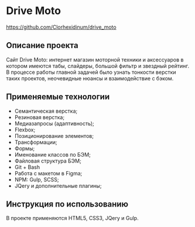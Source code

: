 # Drive Moto
https://github.com/Clorhexidinum/drive_moto

## Описание проекта
Сайт Drive Moto: интернет магазин моторной техники и аксессуаров в котором имеются табы, слайдеры, большой фильтр и звездный рейтинг. В процессе работы главной задачей было узнать тонкости верстки таких проектов, неочевидные нюансы и взаимодействие с бэком.

## Применяемые технологии
* Семантическая верстка;
* Резиновая верстка;
* Медиазапросы (адаптивность);
* Flexbox;
* Позиционирование элементов;
* Трансформации;
* Формы;
* Именование классов по БЭМ;
* Файловая структура БЭМ;
* Git + Bash
* Работа с макетом в Figma;
* NPM: Gulp, SCSS;
* JQery и дополнительные плагины;

## Инструкция по использованию
В проекте применяются HTML5, CSS3, JQery и Gulp.
